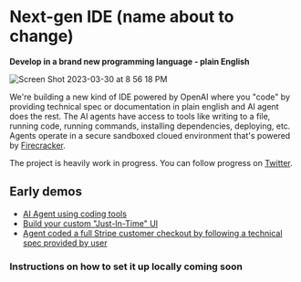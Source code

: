 # Next-gen IDE (name about to change)

**Develop in a brand new programming language - plain English**

![Screen Shot 2023-03-30 at 8 56 18 PM](https://user-images.githubusercontent.com/5136688/228936729-c1ae45b0-9199-4aae-bb3b-837b97e8176a.png)

We're building a new kind of IDE powered by OpenAI where you "code" by providing technical spec or documentation in plain english and AI agent does the rest.
The AI agents have access to tools like writing to a file, running code, running commands, installing dependencies, deploying, etc. Agents operate in a secure
sandboxed cloued environment that's powered by [Firecracker](https://github.com/firecracker-microvm/firecracker/).


The project is heavily work in progress. You can follow progress on [Twitter](https://twitter.com/mlejva).


## Early demos
- [AI Agent using coding tools](https://twitter.com/mlejva/status/1636103084802822151)
- [Build your custom "Just-In-Time" UI](https://twitter.com/mlejva/status/1641151421830529042)
- [Agent coded a full Stripe customer checkout by following a technical spec provided by user](https://twitter.com/mlejva/status/1641072535163875330)


### Instructions on how to set it up locally coming soon
